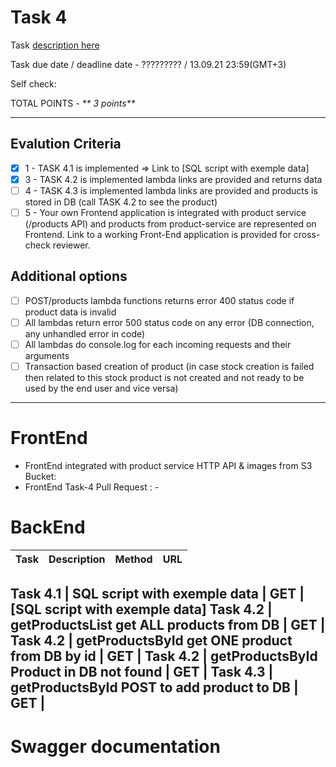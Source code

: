 # __Task 4__

Task [description here](https://github.com/EPAM-JS-Competency-center/cloud-development-course-initial/blob/main/task4-integration-with-database/task.md)

Task due date / deadline date - ????????? / 13.09.21 23:59(GMT+3)

Self check:
 
 TOTAL POINTS - _** 3 points**_
 
-----------
## __Evalution Criteria__

- [x] 1 - TASK 4.1 is implemented => Link to [SQL script with exemple data]
- [x] 3 - TASK 4.2 is implemented lambda links are provided and returns data
- [ ] 4 - TASK 4.3 is implemented lambda links are provided and products is stored in DB (call TASK 4.2 to see the product)
- [ ] 5 - Your own Frontend application is integrated with product service (/products API) and products from product-service are represented on Frontend. Link to a working Front-End application is provided for cross-check reviewer.

## __Additional options__

- [ ] POST/products lambda functions returns error 400 status code if product data is invalid
- [ ] All lambdas return error 500 status code on any error (DB connection, any unhandled error in code)
- [ ] All lambdas do console.log for each incoming requests and their arguments
- [ ] Transaction based creation of product (in case stock creation is failed then related to this stock product is not created and not ready to be used by the end user and vice versa)
------------
# __FrontEnd__

* FrontEnd integrated with product service HTTP API & images from S3 Bucket: 
* FrontEnd Task-4 Pull Request : - 

# __BackEnd__

Task | Description | Method | URL 
-------|-------------|--------|-----


Task 4.1 | SQL script with exemple data | GET | [SQL script with exemple data]
Task 4.2 | getProductsList get ALL products from DB | GET | 
Task 4.2 | getProductsById get ONE product from DB by id | GET | 
Task 4.2 | getProductsById Product in DB not found | GET | 
Task 4.3 | getProductsById POST to add product to DB | GET | 
------------

# __Swagger documentation__
